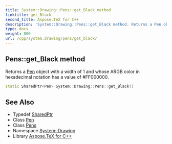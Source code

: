 ```yaml
---
title: System::Drawing::Pens::get_Black method
linktitle: get_Black
second_title: Aspose.TeX for C++
description: 'System::Drawing::Pens::get_Black method. Returns a Pen object with a width of 1 and whose ARGB color in hexadecimal notation has a value of #FF000000 in C++.'
type: docs
weight: 800
url: /cpp/system.drawing/pens/get_black/
---
```

## Pens::get_Black method


Returns a [Pen](../../pen/) object with a width of 1 and whose ARGB color in hexadecimal notation has a value of #FF000000.

```cpp
static SharedPtr<Pen> System::Drawing::Pens::get_Black()
```

## See Also

* Typedef [SharedPtr](../../../system/sharedptr/)
* Class [Pen](../../pen/)
* Class [Pens](../)
* Namespace [System::Drawing](../../)
* Library [Aspose.TeX for C++](../../../)

